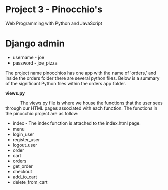 # Project 3 - Pinocchio's

Web Programming with Python and JavaScript

# Django admin
* username - joe
* password - joe_pizza

The project name pinocchios has one app with the name of 'orders,' and inside the orders folder there are several python files.  Below is a summary of the significant Python files within the orders app folder.

**views.py**

&nbsp;&nbsp;&nbsp;&nbsp;&nbsp;&nbsp;&nbsp;&nbsp;&nbsp;&nbsp;&nbsp;&nbsp;The views.py file is where we house the functions that the user sees through our HTML pages associated with each function.  The functions in the pinocchio project are as follow:

* index - The index function is attached to the index.html page.
* menu
* login_user
* register_user
* logout_user
* order
* cart
* orders
* get_order
* checkout
* add_to_cart
* delete_from_cart